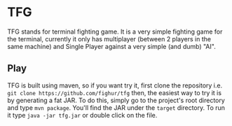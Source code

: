# TFG
TFG stands for terminal fighting game. It is a very simple fighting game for the
terminal, currently it only has multiplayer (between 2 players in the same machine)
and Single Player against a very simple (and dumb) "AI".

## Play
TFG is built using maven, so if you want try it, first clone the repository i.e.
`git clone https://github.com/fighur/tfg` then, the easiest way to try it is by generating
a fat JAR. To do this, simply go to the project's root directory and type `mvn package`.
You'll find the JAR under the `target` directory. To run it type `java -jar tfg.jar`
or double click on the file.
